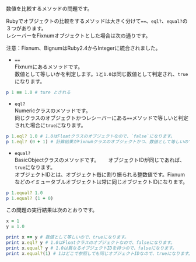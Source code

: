 数値を比較するメソッドの問題です。  

Rubyでオブジェクトの比較をするメソッドは大きく分けて`==`、`eql?`、`equal?`の３つがあります。  
レシーバーをFixnumオブジェクトとした場合は次の通りです。  

注意：Fixnum、BignumはRuby2.4からIntegerに統合されました。  

- `==`  
Fixnumにあるメソッドです。  
数値として等しいかを判定します。`1`と`1.0`は同じ数値として判定され、`true`になります。  
```ruby
p 1 == 1.0 # ture とされる
```


- `eql?`  
Numericクラスのメソッドです。  
同じクラスのオブジェクトかつレシーバーにある`==`メソッドで等しいと判定された場合に`true`になります。  
```ruby
p 1.eql? 1.0 # 1.0はFloatクラスのオブジェクトなので、`false`になります。
p 1.eql? (0 + 1) # 計算結果がFixnumクラスのオブジェクトかつ、数値として等しいので、`true`になります。
 ```

- `equal?`  
BasicObjectクラスのメソッドです。　　
オブジェクトIDが同じであれば、`true`になります。  
オブジェクトIDとは、オブジェクト毎に割り振られる整数値です。Fixnumなどのイミュータブルオブジェクトは常に同じオブジェクトIDになります。  
```ruby
p 1.equal? 1.0
p 1.equal? (1 + 0)
```


この問題の実行結果は次のとおりです。  
```ruby
x = 1
y = 1.0

print x == y # 数値として等しいので、trueになります。
print x.eql? y # 1.0はFloatクラスのオブジェクトなので、falseになります。
print x.equal? y # 1.0は異なるオブジェクトIDを持つので、falseになります。
print x.equal?(1) # 1はどこで参照しても同じオブジェクトIDなので、trueになります。
```
